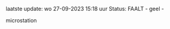 laatste update: 
wo 27-09-2023 15:18   uur 
Status: FAALT - geel - 
<div class="service Y">microstation</div>